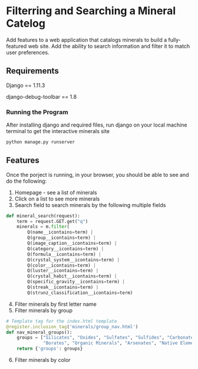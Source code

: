 # Filterring and Searching a Mineral Catelog
Add features to a web application that catalogs minerals to build a fully-featured web site. Add the ability to search information and filter it to match user preferences.

## Requirements
Django == 1.11.3

django-debug-toolbar == 1.8

### Running the Program
After installing django and required files, run django on your local machine terminal to get the interactive minerals site
```python
python manage.py runserver
```
## Features
Once the porject is running, in your browser, you should be able to see and do the following:
1. Homepage - see a list of minerals
2. Click on a list to see more minerals
3. Search field to search minerals by the following multiple fields
```python
def mineral_search(request):
    term = request.GET.get("q")
    minerals = m.filter(
        Q(name__icontains=term) |
        Q(group__icontains=term) |
        Q(image_caption__icontains=term) |
        Q(category__icontains=term) |
        Q(formula__icontains=term) |
        Q(crystal_system__icontains=term) |
        Q(color__icontains=term) |
        Q(luster__icontains=term) |
        Q(crystal_habit__icontains=term) |
        Q(specific_gravity__icontains=term) |
        Q(streak__icontains=term) |
        Q(strunz_classification__icontains=term)
```
4. Filter minerals by first letter name
5. Filter minerals by group
```python
# Template tag for the index.html template
@register.inclusion_tag('minerals/group_nav.html')
def nav_mineral_groups():
    groups = ["Silicates", "Oxides", "Sulfates", "Sulfides", "Carbonates", "Halides", "Sulfosalts", "Phosphates",
              "Borates", "Organic Minerals", "Arsenates", "Native Elements", "Other"]
    return {'groups': groups}
```
6. Filter minerals by color
